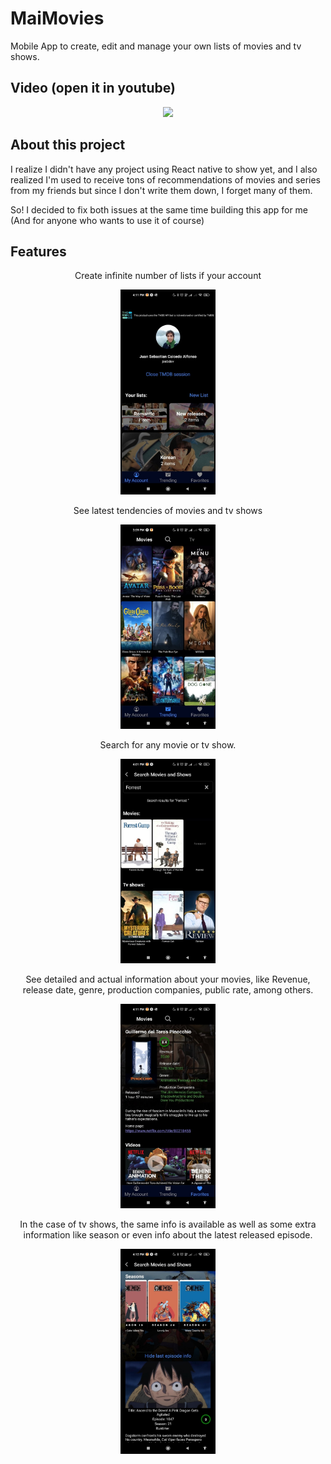 # MaiMovies

Mobile App to create, edit and manage your own lists of movies and tv shows.

## Video (open it in youtube)

<p align="center">
<a href="https://www.youtube.com/watch?v=-qyklmNkhMY" target="_blank">
<img src="https://img.youtube.com/vi/-qyklmNkhMY/0.jpg">
</a>
</p>

## About this project

I realize I didn't have any project using React native to show yet, and I also realized I'm used to receive tons of recommendations of movies and series from my friends but since I don't write them down, I forget many of them.

So! I decided to fix both issues at the same time building this app for me (And for anyone who wants to use it of course)

## Features

<p align="center">Create infinite number of lists if your account</p>
<p align="center">
<img style="width: 30%" src="./images/screenshot0.jpg">
</img>
<p align="center">See latest tendencies of movies and tv shows</p>
<p align="center">
<img style="width: 30%" src="./images/screenshot1.jpg">
</p>

<p align="center">Search for any movie or tv show.</p>
<p align="center">
<img style="width: 30%" src="./images/screenshot2.jpg">
</p>

<p align="center">See detailed and actual information about your movies, like Revenue, release date, genre, production companies, public rate, among others.</p>
<p align="center">
<img style="width: 30%" src="./images/screenshot4.jpg">
</p>

<p align="center">In the case of tv shows, the same info is available as well as some extra information like season or even info about the latest released episode.

</p>
<p align="center">
<img style="width: 30%" src="./images/screenshot3.jpg">
</p>
